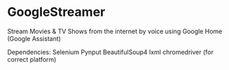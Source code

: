 # GoogleStreamer
Stream Movies &amp; TV Shows from the internet by voice using Google Home (Google Assistant)

Dependencies:
Selenium
Pynput
BeautifulSoup4
lxml
chromedriver (for correct platform)

